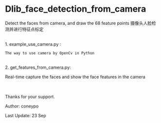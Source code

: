 # Dlib_face_detection_from_camera
>>>
Detect the faces from camera, and draw the 68 feature points 
摄像头人脸检测并进行特征点标定
>>>

</br>
1. example_use_camera.py : 
	
	The way to use camera by OpenCv in Python 
</br>
2. get_features_from_camera.py: 
	
  Real-time capture the faces and show the face features in the camera	
</br>

</br>
Thanks for your support.

Author: coneypo

Last Update: 23 Sep
